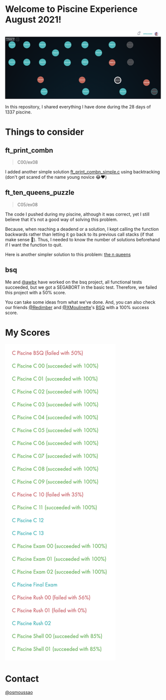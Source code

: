 # Welcome to Piscine Experience August 2021!
![HOLY GRAPH](RANDOM/README%20CONTENT/Holy%20Graph.png?raw=true)

In this repository, I shared everything I have done during the 28 days of 1337 piscine.

# Things to consider

## ft_print_combn

> C00/ex08

I added another simple solution [ft_print_combn_simple.c](C/C00/ex08/ft_print_combn_simple.c) using backtracking (don't get scared of the name young novice :joy::heart:)

## ft_ten_queens_puzzle

> C05/ex08

The code I pushed during my piscine, although it was correct, yet I still believe that it's not a good way of solving this problem.  
  
Because, when reaching a deadend or a solution, I kept calling the function backwards rather than letting it go back to its previous call stacks (if that make sense :slightly_smiling_face:). Thus, I needed to know the number of solutions beforehand if I want the function to quit.  
  
Here is another simpler solution to this problem: [the n queens](https://github.com/os-moussao/algorithms-and-data-structures/blob/master/Backtracking/01%20The%20N%20Queens/the_n_queens_puzzle.c)

## bsq

Me and [@awbx](https://github.com/awbx) have worked on the bsq project, all functional tests succeeded, but we got a SEGABORT in the basic test. Therefore, we failed this project with a 50% score.  
  
You can take some ideas from what we've done. And, you can also check our friends [@Redimber](https://github.com/Redimber) and [@XMoulinette](https://github.com/XMoulinette)'s [BSQ](https://github.com/XMoulinette/BSQ_100) with a 100% success score.

# My Scores
![Scores img.](/RANDOM/README%20CONTENT/Scores.png?raw=true)

# Contact
[@osmoussao](https://twitter.com/osmoussao)

